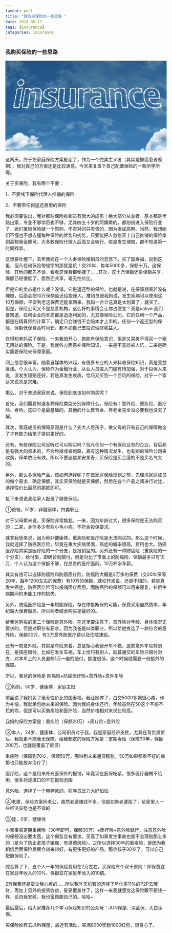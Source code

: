 ```yaml
---
layout: post
title: "我购买保险的一些思路 "
date: 2018-05-17
tags: [insurance]
categories: insurance
---
```


### 我购买保险的一些思路

![image](/assets/insurance.jpg)

  这两天，终于把家庭保险方案敲定了，作为一个完美主义者（其实是懒癌患者晚期），我对自己的方案还是比较满意。今天来复盘下自己配置保险的一些所学所得。

关于买保险，我有两个不要：

1、不要线下保险代理人推销的保险

2、不要带任何返还类型的保险

我必须要说出，我对那些保险推销员有很大的成见！绝大部分从业者，基本都是半路出家，专业不够学历也不够，尤其四五十岁的阿姨辈的，都纷纷进入保险行业了，她们推销保险就一个原则，不卖对的只卖贵的，因为提成高啊。当然，我想她们不懂也不想去懂每种保险的优势和劣势，只要能把人忽悠买上自己推销的保险拿到高额佣金即可。大多数保险代理人后面又会转行，若是发生理赔，都不知道第一时间找谁。

这里要吐槽下，去年我妈在一个人寿保险推销员的忽悠下，买了国寿福，说到这里，但凡任何保险带福字的那就是坑！交20年，每年5000多，保额十万。这保险，其他的都先不谈，看看这保费都倒挂了……其次，这十万保额还是保额共享，保额已经很低了，居然还共享，毫无性价比。

但是它的卖点是什么呢？没错，它是返还型的保险。也就是说，在保障期间若没有理赔，后面会把10万保额返还给投保人。推销员跟我妈说，发生疾病可以使用这10万保额，平安到老这保费还能拿回来，我妈一合计这真是太划算了，就买了。但是，保险公司又不是慈善机构，这么好的事情会让你占便宜？真是native.我们要知道，任何企业的本质都是追逐利润的，尤其像保险公司，它的任何一个产品，都是在精算师的计算下，确定只会赚钱不会赔本才上市的。任何一个返还型的保险，保额低保费高时间长，都不如自己去投资理财收益大。

在得知老妈买了保险，一来我很开心，她能有保险意识，但是又哭笑不得买一个毫无用处的保险。于是，我就各方面恶补保险知识，一来是不喜欢被人坑，二来是确实需要保险来保障家庭。

网上信息很丰富，随着自媒体的兴起，有很多专业的人来科普保险知识，真是受益匪浅。个人认为，保险作为金融行业，从业人员进入门槛有待加强，对于投保人来说，没发生理赔还好，若是真发生疾病，恰巧又买到一个巨坑的保险，对于一个家庭来说真是灾难。

那么，对于普通家庭来说，保险到底该如何购买呢？

首先，我们需要知道各种保险类型分别保障什么。保险有：意外险、重疾险、医疗险、寿险。这四个是最基础的，其他的什么教育金、养老金完全没必要我也没去了解。

其次，家庭成员的保障原则是什么？先大人后孩子，做父母的只有自己的保障做全了才有能力给孩子提供更好的。

还有，有些保险公司没听过可以购买吗？但凡任何一个有保险业务的企业，背后都是有强大的资本的，不会垮掉或者跑路，真有这种情况发生，也有别的保险公司来收购，保单依旧有效。所以不要迷信某安某寿，买保险是买合适的不是买名气大的。

另外，那么多保险产品，该如何选择呢？在做家庭保险规划之前，先理清家庭成员的每个需求，确定保额，其实买保险就是买保额，然后在各个产品之间进行对比，选择性价比最高的那款即可。

接下来说说我给家人配置了哪些保险。

①爸爸，51岁，非健康体，四类职业

对于父母辈来说，买保险非常尴尬。一来，因为年龄过大，很多保险是无法购买的；二来，身体多少有些小毛小病，不符合投保要求。

就拿我爸来说，因为他非健康体，重疾险和医疗险是无法购买的。那么这个时候，我就选择了防癌医疗险，毕竟在重大疾病里面，癌症的概率很高，费用也大。防癌医疗险其实是医疗险的一个分支，是报销型的。另外还有一种防癌险（重疾险的一个分支），给付型，即确诊就赔付，但是对比了市面上的防癌险，保额最多只有10万，个人认为这个保额不够，在昂贵的医疗面前，10万杯水车薪。

其实有钱可以选择防癌险和防癌医疗险，防癌险大概是2万多的保费（交20年保障20年，每年1200左右的保费）有10万的保额，就杠杆来说，还是不错的。若是真发生癌症，防癌医疗险可以报销医疗费用，而防癌险的保额可以用来康复，补偿生病期间的未能工作的损失。

另外，防癌医疗险是一年短期保险，存在停售断保的可能，保费采用自然费率，年纪越大保费越高。所以两者结合购买是最好的。

给我爸购买的第二个保险是意外险。在这里要注意下，意外险对年龄、身体情况无要求的，但是对职业有要求，因为我爸是四类职业，所以给他挑选了一款符合的意外险，保额30万，有3万意外医医疗费以及住院津贴。

还有一款意外险，其实是车险来着。总是担心我爸开车不稳，这款意外车险特别在，是按座赔付。比如在发生车祸，车上恰巧有别人，就普通交的车险只赔付对方，对本车上的人员直邮1万一座的赔付，额度很低，这个时候就需要一份额外的保障。

所以，我爸的保险是 防癌险+防癌医疗险+意外险+意外车险

②妈妈，50岁，健康体，家庭主妇

前面说了我妈买了毫无性价比的国寿福，我让她停了，白交5000多她很心疼，作为补偿，我就承包她未来的保险。因为我妈身体还行，年龄虽然在50这个不尴不尬的坎，但是可以买重疾险和医疗险，当然价格相对来说比较高。

我妈的保险方案是：重疾险（保额20万）+医疗险+意外险

③本人，24岁，健康体，公司职员对于我，我是家庭经济支柱，尤其在背负房贷后，我就更不能毫无保障。给我制定的保险方案是：定期寿险（保障30年，保额200万，也就是覆盖了房贷）

重疾险（保障到70岁，保额50万，哪怕到未来通货膨胀，50万如果都看不好的病那也只能放弃治疗了）

医疗险，这个是用来补充医保外的报销，毕竟现在医保吃紧，很多医疗器械不给用，很多药是进口的不在报销范围

意外险，选择了一个带猝死的，程序员压力大好怕怕

④老婆，保险方案同老公，虽然老婆赚钱不多，但是如果老婆挂了，给家里人一些经济安慰也是不错的

⑤娃，0岁，健康体

小宝宝买定期重疾险（30年即可，保额30万）+医疗险+意外险就行，注意意外险的保额没必要太高，这个保监会有要求。买高了如果发生事故也是不会理赔那么多的（是为了防止拿孩子骗保，有道德风险）。之所以选择30年的重疾险，是因为我相信后面保险发展会越来越好，有更多更好的产品，那会孩子30岁了，可以自己配置保险了。

综合算了下，五个人一年的保险费用在2万左右，买保险有个双十原则：即保费宜在家庭年收入的10%，保额宜在家庭年收入的10倍。

2万保费还是蛮让我心疼的……所以我昨天机智的选择了年化率11%的P2P去理财，再加上另外的投资收益，妥妥覆盖住了，这样一来我就感觉这保险跟不要钱一样，论自我安慰，我也蛮佩服自己的。哈哈~

最后最后，给大家推荐几个学习保险知识的公众号：JUN保屋、深蓝保、大白读保。

买保险推荐去JUN保屋，最近有活动，买满8000奖励1000红包，很良心了。